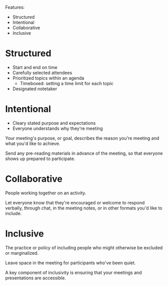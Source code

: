 Features:
- Structured
- Intentional
- Collaborative
- Inclusive

# Structured
- Start and end on time
- Carefully selected attendees
- Prioritized topics within an agenda
	- Timeboxed: setting a time limit for each topic
- Designated notetaker

# Intentional
- Cleary stated purpose and expectations
- Everyone understands why they're meeting

Your meeting's purpose, or goal, describes the reason you're meeting and what you'd like to achieve. 

Send any pre-reading materials in advance of the meeting, so that everyone shows up prepared to participate. 

# Collaborative
People working together on an activity.

Let everyone know that they're encouraged or welcome to respond verbally, through chat, in the meeting notes, or in other formats you'd like to include. 

# Inclusive
The practice or policy of including people who might otherwise be excluded or marginalized. 

Leave space in the meeting for participants who've been quiet. 

A key component of inclusivity is ensuring that your meetings and presentations are accessible.